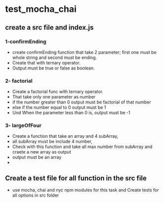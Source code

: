 # test_mocha_chai

## create a src file and index.js

### 1-confirmEnding
- create confirmEnding function that take 2 parameter; first one must be whole string and second must be ending. 
- Create that with ternary operator.
- Output must be true or false as boolean.

### 2- factorial
- Create a factorial func with ternary operator.
- That take only one parameter as number
- if the number greater than 0 output must be factorial of that number
- else if the number equal to 0 output must be 1
- Und When the parameter less than 0 is, output must be -1

### 3- largeOfFour
- Create a function that take an array and 4 subArray,
- all subArray must be include 4 number,
- Check with this function and take all max number from subArray and craete a new array as output
- output must be an array 
- 
## Create a test file for all function in the src file

- use mocha, chai and nyc npm modules for this task and Create tests for all options in src folder

